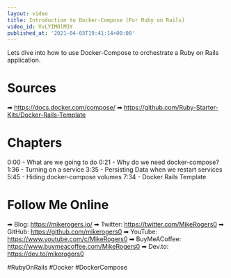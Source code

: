 ```yaml
---
layout: video
title: Introduction to Docker-Compose (For Ruby on Rails)
video_id: VvLYIMOlM3Y
published_at: '2021-04-03T19:41:14+00:00'
---
```

Lets dive into how to use Docker-Compose to orchestrate a Ruby on Rails application.

# Sources

➡ https://docs.docker.com/compose/
➡ https://github.com/Ruby-Starter-Kits/Docker-Rails-Template

# Chapters

0:00 -  What are we going to do
0:21 -  Why do we need docker-compose?
1:36 -  Turning on a service
3:35 -  Persisting Data when we restart services
5:45 -  Hiding docker-compose volumes
7:34 -  Docker Rails Template

# Follow Me Online

➡ Blog: https://mikerogers.io/
➡ Twitter: https://twitter.com/MikeRogers0
➡ GitHub: https://github.com/mikerogers0
➡ YouTube: https://www.youtube.com/c/MikeRogers0
➡ BuyMeACoffee: https://www.buymeacoffee.com/MikeRogers0
➡ Dev.to: https://dev.to/mikerogers0

#RubyOnRails #Docker #DockerCompose